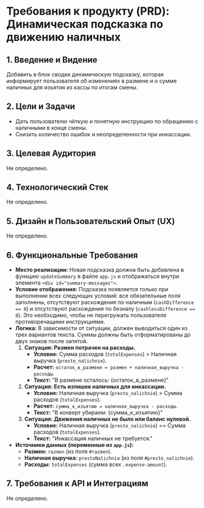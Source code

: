 # Требования к продукту (PRD): Динамическая подсказка по движению наличных

## 1. Введение и Видение

Добавить в блок сводки динамическую подсказку, которая информирует пользователя об изменениях в размене и о сумме наличных для изъятия из кассы по итогам смены.

## 2. Цели и Задачи

- Дать пользователю чёткую и понятную инструкцию по обращению с наличными в конце смены.
- Снизить количество ошибок и неопределенности при инкассации.

## 3. Целевая Аудитория

Не определено.

## 4. Технологический Стек

Не определено.

## 5. Дизайн и Пользовательский Опыт (UX)

Не определено.

## 6. Функциональные Требования

- **Место реализации:** Новая подсказка должна быть добавлена в функцию `updateSummary` в файле `app.js` и отображаться внутри элемента `<div id="summary-messages">`.
- **Условие отображения:** Подсказка появляется только при выполнении всех следующих условий: все обязательные поля заполнены, отсутствуют расхождения по наличным (`cashDifference == 0`) и отсутствуют расхождения по безналу (`cashlessDifference == 0`). Это необходимо, чтобы не перегружать пользователя противоречащими инструкциями.
- **Логика:** В зависимости от ситуации, должен выводиться один из трех вариантов текста. Суммы должны быть отформатированы до двух знаков после запятой.
    1.  **Ситуация: Размен потрачен на расходы.**
        - **Условие:** Сумма расходов (`totalExpenses`) > Наличная выручка (`presto_nalichnie`).
        - **Расчет:** `остаток_в_размене = размен + наличная_выручка - расходы`.
        - **Текст:** "В размене осталось: {остаток_в_размене}"
    2.  **Ситуация: Есть излишек наличных для инкассации.**
        - **Условие:** Наличная выручка (`presto_nalichnie`) > Сумма расходов (`totalExpenses`).
        - **Расчет:** `сумма_к_изъятию = наличная_выручка - расходы`.
        - **Текст:** "В конверт убираем: {сумма_к_изъятию}"
    3.  **Ситуация: Движения наличных не было или баланс нулевой.**
        - **Условие:** Наличная выручка (`presto_nalichnie`) == Сумма расходов (`totalExpenses`).
        - **Текст:** "Инкассация наличных не требуется."
- **Источники данных (переменные из `app.js`):**
    - **Размен:** `razmen` (из поля `#razmen`).
    - **Наличная выручка:** `prestoNalichnie` (из поля `#presto_nalichnie`).
    - **Расходы:** `totalExpenses` (сумма всех `.expense-amount`).

## 7. Требования к API и Интеграциям

Не определено.
